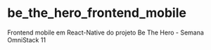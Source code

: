 # be_the_hero_frontend_mobile
Frontend mobile em React-Native do projeto Be The Hero - Semana OmniStack 11
